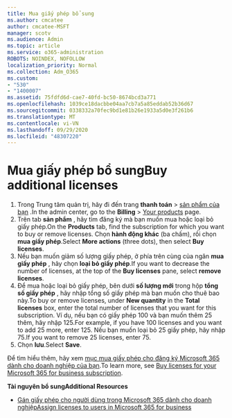 ```yaml
---
title: Mua giấy phép bổ sung
ms.author: cmcatee
author: cmcatee-MSFT
manager: scotv
ms.audience: Admin
ms.topic: article
ms.service: o365-administration
ROBOTS: NOINDEX, NOFOLLOW
localization_priority: Normal
ms.collection: Adm_O365
ms.custom:
- "530"
- "1400007"
ms.assetid: 75fdfd6d-cae7-40fd-bc50-8674bcd3a771
ms.openlocfilehash: 1039ce18dacbbe04aa7cb7a5a85eddab52b36d67
ms.sourcegitcommit: 0338332a70fec9bd1e81b26e1933a5d0e3f261b6
ms.translationtype: MT
ms.contentlocale: vi-VN
ms.lasthandoff: 09/29/2020
ms.locfileid: "48307220"
---
```

# <a name="buy-additional-licenses"></a><span data-ttu-id="a1978-102">Mua giấy phép bổ sung</span><span class="sxs-lookup"><span data-stu-id="a1978-102">Buy additional licenses</span></span>

1. <span data-ttu-id="a1978-103">Trong Trung tâm quản trị, hãy đi đến trang **thanh toán**  >  [sản phẩm của bạn](https://go.microsoft.com/fwlink/p/?linkid=842054) .</span><span class="sxs-lookup"><span data-stu-id="a1978-103">In the admin center, go to the **Billing** > [Your products](https://go.microsoft.com/fwlink/p/?linkid=842054) page.</span></span>
2. <span data-ttu-id="a1978-104">Trên tab **sản phẩm** , hãy tìm đăng ký mà bạn muốn mua hoặc loại bỏ giấy phép.</span><span class="sxs-lookup"><span data-stu-id="a1978-104">On the **Products** tab, find the subscription for which you want to buy or remove licenses.</span></span> <span data-ttu-id="a1978-105">Chọn **hành động khác** (ba chấm), rồi chọn **mua giấy phép**.</span><span class="sxs-lookup"><span data-stu-id="a1978-105">Select **More actions** (three dots), then select **Buy licenses**.</span></span>
3. <span data-ttu-id="a1978-106">Nếu bạn muốn giảm số lượng giấy phép, ở phía trên cùng của ngăn **mua giấy phép** , hãy chọn **loại bỏ giấy phép**.</span><span class="sxs-lookup"><span data-stu-id="a1978-106">If you want to decrease the number of licenses, at the top of the **Buy licenses** pane, select **remove licenses**.</span></span>
4. <span data-ttu-id="a1978-107">Để mua hoặc loại bỏ giấy phép, bên dưới **số lượng mới** trong hộp **tổng số giấy phép** , hãy nhập tổng số giấy phép mà bạn muốn cho thuê bao này.</span><span class="sxs-lookup"><span data-stu-id="a1978-107">To buy or remove licenses, under **New quantity** in the **Total licenses** box, enter the total number of licenses that you want for this subscription.</span></span> <span data-ttu-id="a1978-108">Ví dụ, nếu bạn có giấy phép 100 và bạn muốn thêm 25 thêm, hãy nhập 125.</span><span class="sxs-lookup"><span data-stu-id="a1978-108">For example, if you have 100 licenses and you want to add 25 more, enter 125.</span></span> <span data-ttu-id="a1978-109">Nếu bạn muốn loại bỏ 25 giấy phép, hãy nhập 75.</span><span class="sxs-lookup"><span data-stu-id="a1978-109">If you want to remove 25 licenses, enter 75.</span></span>
5. <span data-ttu-id="a1978-110">Chọn **lưu**.</span><span class="sxs-lookup"><span data-stu-id="a1978-110">Select **Save**.</span></span>

<span data-ttu-id="a1978-111">Để tìm hiểu thêm, hãy xem [mục mua giấy phép cho đăng ký Microsoft 365 dành cho doanh nghiệp của bạn](https://docs.microsoft.com/microsoft-365/commerce/licenses/buy-licenses).</span><span class="sxs-lookup"><span data-stu-id="a1978-111">To learn more, see [Buy licenses for your Microsoft 365 for business subscription](https://docs.microsoft.com/microsoft-365/commerce/licenses/buy-licenses).</span></span>

<span data-ttu-id="a1978-112">**Tài nguyên bổ sung**</span><span class="sxs-lookup"><span data-stu-id="a1978-112">**Additional Resources**</span></span>

- [<span data-ttu-id="a1978-113">Gán giấy phép cho người dùng trong Microsoft 365 dành cho doanh nghiệp</span><span class="sxs-lookup"><span data-stu-id="a1978-113">Assign licenses to users in Microsoft 365 for business</span></span>](https://docs.microsoft.com/microsoft-365/admin/manage/assign-licenses-to-users)